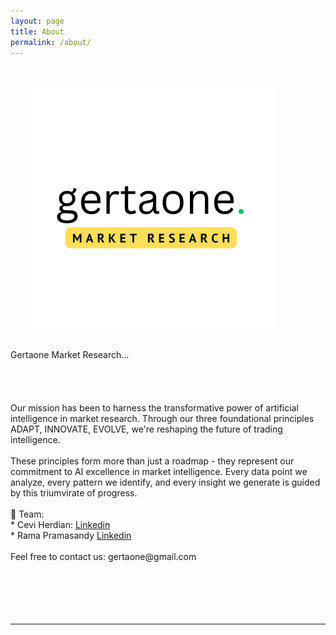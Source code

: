 ```yaml
---
layout: page
title: About
permalink: /about/
---
```


<img class="col one right" src="/img/gmr-photoaidcom-cropped.png" style="padding:25px">

<div>
Gertaone Market Research...
<br>
<span class="changing"></span>
<br>
<br>
<!--Practiced Data-Driven Strategist with experience in extraction,
transformation, loaded, statistical interpreting and visualizing various types of dataset.
Focusing on KPI Dashboard (Key Performance Indicator) and Predictive Analytics.--> 
<br>
	
<!--Presently I learn Data Science from scratch from Deutsche Bahn Headquarters Data Science team as intern.-->
<br>
Our mission has been to harness the transformative power of artificial intelligence in market research. Through our three foundational principles ADAPT, INNOVATE, EVOLVE, we're reshaping the future of trading intelligence.

<br>
<br>
These principles form more than just a roadmap - they represent our commitment to AI excellence in market intelligence. Every data point we analyze, every pattern we identify, and every insight we generate is guided by this triumvirate of progress.

<br>
<br>
🏢 Team: 
<br>
* Cevi Herdian: <a href="https://itsmecevi.github.io/workshop/">Linkedin</a>
<br>
* Rama Pramasandy <a href="https://itsmecevi.github.io/workshop/">Linkedin</a>
<!--Gertaone Market Research believes that the only constant is the process of change. -->
<br>
<!--By getting better every single day.-->
<br>
Feel free to contact us: gertaone@gmail.com
	
<!--I am a postgraduate student in Financial Services & Risk Management at HTW Berlin-University of Applied Sciences. My Specializing area in study is Advanced Data Analytics (Descriptive, Predictive, and Applied AI=Machine learning), Forecasting, and KPI (Key Performances Indicators).-->
<br>
<br>
<!--I'm interested in exploring the new ways or technology for better insight from data.-->
<br>
	
	
	
	
<br>
<br>


<!--  <a class="page-link" target="_blank" href="{{ '/JasminRubinovitzCV_2017.pdf' | prepend: site.baseurl }}">Resume</a> -->
</div>

<br/>
<hr/>
<br/>
<!-- <span class="contacticon center">
	<a href="mailto:jasrub@gmail.com"><i class="fa fa-envelope-square"></i></a>
	<a href="https://github.com/jasrub" target="_blank"><i class="fa fa-github-square"></i></a>
	<a href="https://il.linkedin.com/pub/jasmin-rubinovitz/a5/a91/9b1" target="_blank"><i class="fa fa-linkedin-square"></i></a>
	<a href="https://www.facebook.com/jasmin.rubinovitz" target="_blank"><i class="fa fa-facebook-square"></i></a>
</span> -->
<script src="https://ajax.googleapis.com/ajax/libs/jquery/3.1.1/jquery.min.js"></script>

<script type="text/javascript">
	{% include js/typed.js %}
</script>
<script>
  $(function(){
      $(".changing").typed({
        strings: ["AI-Driven Market Intelligence"],
        typeSpeed: 50,
				backDelay: 2000,
				showCursor: false,
				loop: true
      });
  });
</script>
